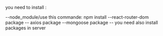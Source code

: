 
you need to install :

--node_module/use this commande: npm install 
--react-router-dom package
-- axios package
--mongoose package
-- you need also install packages in server
